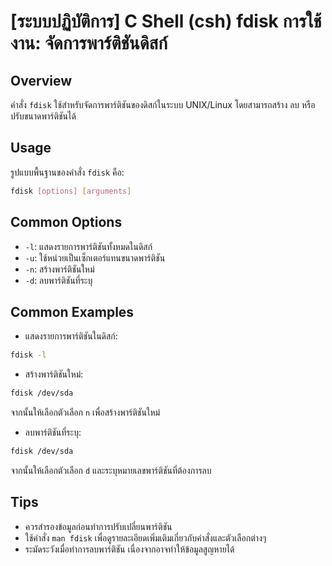# [ระบบปฏิบัติการ] C Shell (csh) fdisk การใช้งาน: จัดการพาร์ติชันดิสก์

## Overview
คำสั่ง `fdisk` ใช้สำหรับจัดการพาร์ติชันของดิสก์ในระบบ UNIX/Linux โดยสามารถสร้าง ลบ หรือปรับขนาดพาร์ติชันได้

## Usage
รูปแบบพื้นฐานของคำสั่ง `fdisk` คือ:

```bash
fdisk [options] [arguments]
```

## Common Options
- `-l`: แสดงรายการพาร์ติชันทั้งหมดในดิสก์
- `-u`: ใช้หน่วยเป็นเซ็กเตอร์แทนขนาดพาร์ติชัน
- `-n`: สร้างพาร์ติชันใหม่
- `-d`: ลบพาร์ติชันที่ระบุ

## Common Examples
- แสดงรายการพาร์ติชันในดิสก์:
```bash
fdisk -l
```

- สร้างพาร์ติชันใหม่:
```bash
fdisk /dev/sda
```
จากนั้นให้เลือกตัวเลือก `n` เพื่อสร้างพาร์ติชันใหม่

- ลบพาร์ติชันที่ระบุ:
```bash
fdisk /dev/sda
```
จากนั้นให้เลือกตัวเลือก `d` และระบุหมายเลขพาร์ติชันที่ต้องการลบ

## Tips
- ควรสำรองข้อมูลก่อนทำการปรับเปลี่ยนพาร์ติชัน
- ใช้คำสั่ง `man fdisk` เพื่อดูรายละเอียดเพิ่มเติมเกี่ยวกับคำสั่งและตัวเลือกต่างๆ
- ระมัดระวังเมื่อทำการลบพาร์ติชัน เนื่องจากอาจทำให้ข้อมูลสูญหายได้